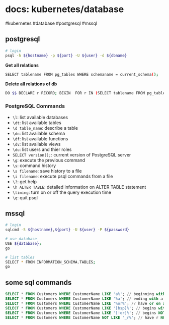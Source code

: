 # docs: kubernetes/database
#kubernetes #database #postgresql #mssql
## postgresql
```bash
# login
psql -h ${hostname} -p ${port} -U ${user} -d ${dbname}
```

**Get all relations**
```bash
SELECT tablename FROM pg_tables WHERE schemaname = current_schema();
```

**Delete all relations of db**
```bash
DO $$ DECLARE r RECORD; BEGIN  FOR r IN (SELECT tablename FROM pg_tables WHERE schemaname = current_schema()) LOOP  EXECUTE  'DROP TABLE ' || quote_ident(r.tablename) || ' CASCADE'; END  LOOP; END $$;
```

### PostgreSQL Commands
- `\l`: list available databases
- `\dt`: list available tables
- `\d table_name`: describe a table
- `\dn`: list available schema
- `\df`: list available functions
- `\dv`: list available views
- `\du`: list users and thier roles
- `SELECT version();`: current version of PostgreSQL server
- `\g`: execute the previous command
- `\s`: command history
- `\s filename`: save history to a file
- `\i filename`: execute psql commands from a file
- `\?`: get help
- `\h ALTER TABLE`: detailed information on ALTER TABLE statement
- `\timing`: turn on or off the query execution time
- `\q`: quit psql

## mssql
```bash
# login
sqlcmd -S ${hostname},${port} -U ${user} -P ${password}

# use database
USE ${database};
go

# list tables
SELECT * FROM INFORMATION_SCHEMA.TABLES;
go
```

## some sql commands
```sql
SELECT * FROM Customers WHERE CustomerName LIKE 'a%'; // beginning with a
SELECT * FROM Customers WHERE CustomerName LIKE '%a'; // ending with a
SELECT * FROM Customers WHERE CustomerName LIKE '%or%'; // have or on any position
SELECT * FROM Customers WHERE CustomerName LIKE '[bsp]%'; // begins with b, s or p
SELECT * FROM Customers WHERE CustomerName LIKE '[!or]%'; // begins NOT with o,r
SELECT * FROM Customers WHERE CustomerName NOT LIKE '_r%'; // have r NOT on second position
```
